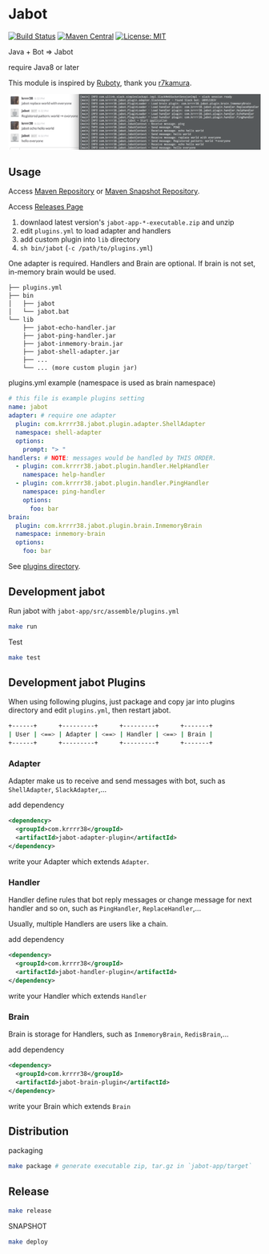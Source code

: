 # Jabot

[![Build Status](https://secure.travis-ci.org/krrrr38/jabot.png)](http://travis-ci.org/krrrr38/jabot)
[![Maven Central](https://maven-badges.herokuapp.com/maven-central/com.krrrr38/jabot/badge.svg)](http://search.maven.org/#search%7Cga%7C1%7Cg%3A%22com.krrrr38%22%20jabot)
[![License: MIT](http://img.shields.io/badge/license-MIT-blue.svg)](LICENSE)

Java + Bot ⇒ Jabot

require Java8 or later

This module is inspired by [Ruboty](https://github.com/r7kamura/ruboty), thank you [r7kamura](https://github.com/r7kamura).

![](./images/jabot.png)

## Usage

Access [Maven Repository](https://oss.sonatype.org/content/repositories/releases/com/krrrr38/jabot-app/) or [Maven Snapshot Repository](https://oss.sonatype.org/content/repositories/snapshots/com/krrrr38/jabot-app/).

Access [Releases Page](https://github.com/krrrr38/jabot/releases/latest)

1. downlaod latest version's `jabot-app-*-executable.zip` and unzip
2. edit `plugins.yml` to load adapter and handlers
3. add custom plugin into `lib` directory
4. `sh bin/jabot` (`-c /path/to/plugins.yml`)

One adapter is required. Handlers and Brain are optional. If brain is not set, in-memory brain would be used.

```
├── plugins.yml
├── bin
│   ├── jabot
│   └── jabot.bat
└── lib
    ├── jabot-echo-handler.jar
    ├── jabot-ping-handler.jar
    ├── jabot-inmemory-brain.jar
    ├── jabot-shell-adapter.jar
    ├── ...
    └── ... (more custom plugin jar)
```

plugins.yml example (namespace is used as brain namespace)

```yml
# this file is example plugins setting
name: jabot
adapter: # require one adapter
  plugin: com.krrrr38.jabot.plugin.adapter.ShellAdapter
  namespace: shell-adapter
  options:
    prompt: "> "
handlers: # NOTE: messages would be handled by THIS ORDER.
  - plugin: com.krrrr38.jabot.plugin.handler.HelpHandler
    namespace: help-handler
  - plugin: com.krrrr38.jabot.plugin.handler.PingHandler
    namespace: ping-handler
    options:
      foo: bar
brain:
  plugin: com.krrrr38.jabot.plugin.brain.InmemoryBrain
  namespace: inmemory-brain
  options:
    foo: bar
```

See [plugins directory](https://github.com/krrrr38/jabot/tree/master/plugins).

## Development jabot

Run jabot with `jabot-app/src/assemble/plugins.yml`

```sh
make run
```

Test
```sh
make test
```

## Development jabot Plugins
When using following plugins, just package and copy jar into plugins directory and edit `plugins.yml`, then restart jabot.

```sh
+------+      +---------+      +---------+      +-------+
| User | <==> | Adapter | <==> | Handler | <==> | Brain |
+------+      +---------+      +---------+      +-------+
```

### Adapter

Adapter make us to receive and send messages with bot, such as `ShellAdapter`, `SlackAdapter`,...

add dependency
```xml
<dependency>
  <groupId>com.krrrr38</groupId>
  <artifactId>jabot-adapter-plugin</artifactId>
</dependency>
```

write your Adapter which extends `Adapter`.

### Handler

Handler define rules that bot reply messages or change message for next handler and so on, such as `PingHandler`, `ReplaceHandler`,...

Usually, multiple Handlers are users like a chain.

add dependency
```xml
<dependency>
  <groupId>com.krrrr38</groupId>
  <artifactId>jabot-handler-plugin</artifactId>
</dependency>
```

write your Handler which extends `Handler`

### Brain

Brain is storage for Handlers, such as `InmemoryBrain`, `RedisBrain`,...

add dependency
```xml
<dependency>
  <groupId>com.krrrr38</groupId>
  <artifactId>jabot-brain-plugin</artifactId>
</dependency>
```

write your Brain which extends `Brain`

## Distribution

packaging
```sh
make package # generate executable zip, tar.gz in `jabot-app/target`
```

## Release

```sh
make release
```

SNAPSHOT
```sh
make deploy
```
